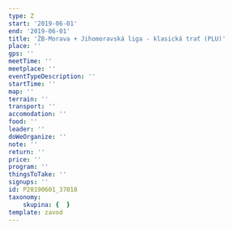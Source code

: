 ```yaml
---
type: Z
start: '2019-06-01'
end: '2019-06-01'
title: 'ŽB-Morava + Jihomoravská liga - klasická trať (PLU)'
place: ''
gps: ''
meetTime: ''
meetplace: ''
eventTypeDescription: ''
startTime: ''
map: ''
terrain: ''
transport: ''
accomodation: ''
food: ''
leader: ''
doWeOrganize: ''
note: ''
return: ''
price: ''
program: ''
thingsToTake: ''
signups: ''
id: P20190601_37018
taxonomy:
    skupina: {  }
template: zavod
---
```

